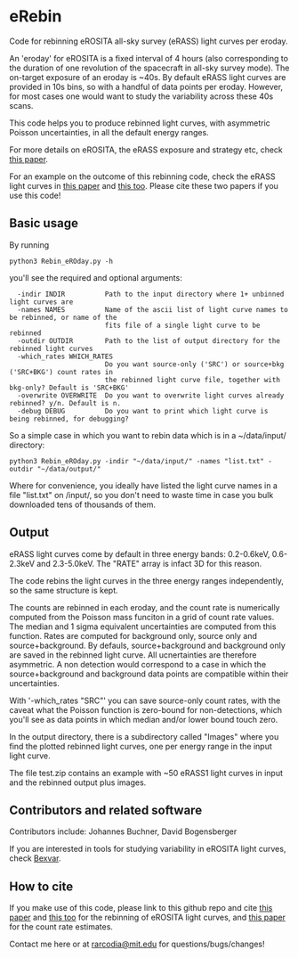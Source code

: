 # eRebin
Code for rebinning eROSITA all-sky survey (eRASS) light curves per eroday.

An 'eroday' for eROSITA is a fixed interval of 4 hours (also corresponding to the duration of one revolution of the spacecraft in all-sky survey mode). The on-target exposure of an eroday is ~40s. By default eRASS light curves are provided in 10s bins, so with a handful of data points per eroday. However, for most cases one would want to study the variability across these 40s scans.

This code helps you to produce rebinned light curves, with asymmetric Poisson uncertainties, in all the default energy ranges.

For more details on eROSITA, the eRASS exposure and strategy etc, check [this paper](https://ui.adsabs.harvard.edu/abs/2024A%26A...682A..34M/abstract).

For an example on the outcome of this rebinning code, check the eRASS light curves in [this paper](https://ui.adsabs.harvard.edu/abs/2021Natur.592..704A/abstract) and [this too](https://ui.adsabs.harvard.edu/abs/2024arXiv240117275A/abstract). Please cite these two papers if you use this code!

## Basic usage

By running 

```
python3 Rebin_eROday.py -h
```

you'll see the required and optional arguments:

```
  -indir INDIR          Path to the input directory where 1+ unbinned light curves are
  -names NAMES          Name of the ascii list of light curve names to be rebinned, or name of the
                        fits file of a single light curve to be rebinned
  -outdir OUTDIR        Path to the list of output directory for the rebinned light curves
  -which_rates WHICH_RATES
                        Do you want source-only ('SRC') or source+bkg ('SRC+BKG') count rates in
                        the rebinned light curve file, together with bkg-only? Default is 'SRC+BKG'
  -overwrite OVERWRITE  Do you want to overwrite light curves already rebinned? y/n. Default is n.
  -debug DEBUG          Do you want to print which light curve is being rebinned, for debugging?
```

So a simple case in which you want to rebin data which is in a ~/data/input/ directory:

```
python3 Rebin_eROday.py -indir "~/data/input/" -names "list.txt" -outdir "~/data/output/"
```

Where for convenience, you ideally have listed the light curve names in a file "list.txt" on /input/, so you don't need to waste time in case you bulk downloaded tens of thousands of them.

## Output

eRASS light curves come by default in three energy bands: 0.2-0.6keV, 0.6-2.3keV and 2.3-5.0keV.
The "RATE" array is infact 3D for this reason.

The code rebins the light curves in the three energy ranges independently, so the same structure is kept.

The counts are rebinned in each eroday, and the count rate is numerically computed from the Poisson mass funciton in a grid of count rate values. The median and 1 sigma equivalent uncertainties are computed from this function.
Rates are computed for background only, source only and source+background. By defauls, source+background and background only are saved in the rebinned light curve. All ucnertainties are therefore asymmetric. A non detection would correspond to a case in which the source+background and background data points are compatible within their uncertainties. 

With '-which_rates "SRC"' you can save source-only count rates, with the caveat what the Poisson function is zero-bound for non-detections, which you'll see as data points in which median and/or lower bound touch zero.

In the output directory, there is a subdirectory called "Images" where you find the plotted rebinned light curves, one per energy range in the input light curve.

The file test.zip contains an example with ~50 eRASS1 light curves in input and the rebinned output plus images.

## Contributors and related software

Contributors include: Johannes Buchner, David Bogensberger

If you are interested in tools for studying variability in eROSITA light curves, check [Bexvar](https://github.com/JohannesBuchner/bexvar).

## How to cite

If you make use of this code, please link to this github repo and cite [this paper](https://ui.adsabs.harvard.edu/abs/2021Natur.592..704A/abstract) and [this too](https://ui.adsabs.harvard.edu/abs/2024arXiv240117275A/abstract) for the rebinning of eROSITA light curves, and [this paper](https://ui.adsabs.harvard.edu/abs/2022A%26A...661A..18B/abstract) for the count rate estimates.

Contact me here or at rarcodia@mit.edu for questions/bugs/changes!
